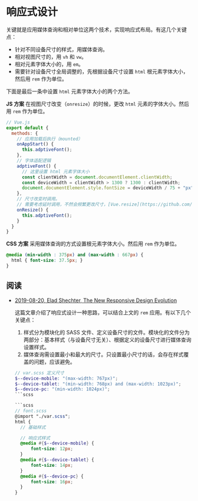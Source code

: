 # 响应式设计

关键就是应用媒体查询和相对单位这两个技术，实现响应式布局。有这几个关键点：

* 针对不同设备尺寸的样式，用媒体查询。
* 相对视图尺寸的，用 `vh` 和 `vw`。
* 相对元素字体大小的，用 `em`。
* 需要针对设备尺寸全局调整的，先根据设备尺寸设置 `html` 根元素字体大小，然后用 `rem` 作为单位。

下面是最后一条中设置 `html` 元素字体大小的两个方法。

**JS 方案** 在视图尺寸改变（`onresize`）的时候，更改 `html` 元素的字体大小。然后用 `rem` 作为单位。

```js
// Vue.js
export default {
  methods: {
    // 应用加载后执行（mounted）
    onAppStart() {
      this.adptiveFont();
    },
    // 字体适配逻辑
    adptiveFont() {
      // 这里设置 html 元素字体大小
      const clientWidth = document.documentElement.clientWidth;
      const deviceWidth = clientWidth > 1300 ? 1300 : clientWidth;
      document.documentElement.style.fontSize = deviceWidth / 75 + "px";
    },
    // 尺寸改变时调用。
    // 需要考虑延时调用，不然会频繁更改尺寸，[Vue.resize](https://github.com/David-Desmaisons/Vue.resize) 有这个功能。
    onResize() {
      this.adptiveFont();
    }
  }
}
```

**CSS 方案** 采用媒体查询的方式设置根元素字体大小。然后用 `rem` 作为单位。

```css
@media (min-width : 375px) and (max-width : 667px) {
  html { font-size: 37.5px; }
}
```

## 阅读

* [2019-08-20, Elad Shechter, The New Responsive Design Evolution](https://medium.com/@elad/the-new-responsive-design-evolution-2bfb9b504a4e)

    这篇文章介绍了响应式设计一种思路，可以结合上文的 `rem` 应用。有以下几个关键点：

    1. 样式分为模块化的 SASS 文件、定义设备尺寸的文件。模块化的文件分为两部分：基本样式（与设备尺寸无关）、根据定义的设备尺寸进行媒体查询设置样式。
    2. 媒体查询需设置最小和最大的尺寸。只设置最小尺寸的话，会存在样式覆盖的问题，应该避免。

    ```scss
    // var.scss 定义尺寸
    $--device-mobile: "(max-width: 767px)";
    $--device-tablet: "(min-width: 768px) and (max-width: 1023px)";
    $--device-pc: "(min-width: 1024px)";
    ```scss

    ```scss
    // font.scss
    @import "./var.scss";
    html {
      // 基础样式

      // 响应式样式
      @media #{$--device-mobile} {
          font-size: 12px;
      }
      @media #{$--device-tablet} {
          font-size: 14px;
      }
      @media #{$--device-pc} {
          font-size: 16px;
      }
    }
    ```
